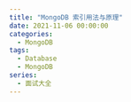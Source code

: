 ```yaml
---
title: "MongoDB 索引用法与原理"
date: 2021-11-06 00:00:00
categories:
  - MongoDB
tags:
  - Database
  - MongoDB
series:		
  - 面试大全
---
```





